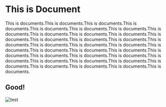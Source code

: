 This is Document
==========

This is documents.This is documents.This is documents.This is documents.This is documents.This is documents.This is documents.This is documents.This is documents.This is documents.This is documents.This is documents.This is documents.This is documents.This is documents.This is documents.This is documents.This is documents.This is documents.This is documents.This is documents.This is documents.This is documents.This is documents.This is documents.This is documents.This is documents.This is documents.This is documents.This is documents.This is documents.This is documents.This is documents.This is documents.This is documents.This is documents.

Good!
------

![test](http://ascii.jp/elem/000/001/402/1402153/cc04_640x480.jpg)